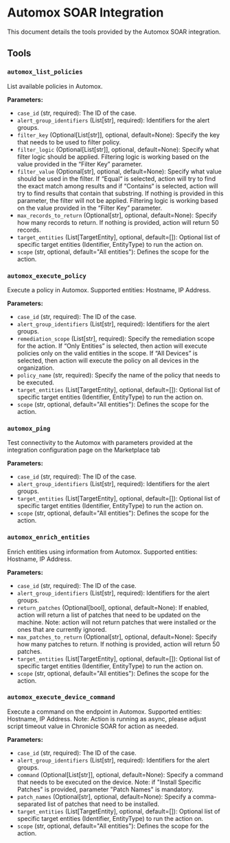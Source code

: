 # Automox SOAR Integration

This document details the tools provided by the Automox SOAR integration.

## Tools

### `automox_list_policies`

List available policies in Automox.

**Parameters:**

*   `case_id` (str, required): The ID of the case.
*   `alert_group_identifiers` (List[str], required): Identifiers for the alert groups.
*   `filter_key` (Optional[List[str]], optional, default=None): Specify the key that needs to be used to filter policy.
*   `filter_logic` (Optional[List[str]], optional, default=None): Specify what filter logic should be applied. Filtering logic is working based on the value  provided in the “Filter Key” parameter.
*   `filter_value` (Optional[str], optional, default=None): Specify what value should be used in the filter. If “Equal“ is selected, action will try to find the exact match among results and if “Contains“ is selected, action will try to find results that contain that substring. If nothing is provided in this parameter, the filter will not be applied. Filtering logic is working based on the value  provided in the “Filter Key” parameter.
*   `max_records_to_return` (Optional[str], optional, default=None): Specify how many records to return. If nothing is provided, action will return 50 records.
*   `target_entities` (List[TargetEntity], optional, default=[]): Optional list of specific target entities (Identifier, EntityType) to run the action on.
*   `scope` (str, optional, default="All entities"): Defines the scope for the action.

### `automox_execute_policy`

Execute a policy in Automox. Supported entities: Hostname, IP Address.

**Parameters:**

*   `case_id` (str, required): The ID of the case.
*   `alert_group_identifiers` (List[str], required): Identifiers for the alert groups.
*   `remediation_scope` (List[str], required): Specify the remediation scope for the action. If “Only Entities” is selected, then action will execute policies only on the valid entities in the scope. If “All Devices” is selected, then action will execute the policy on all devices in the organization.
*   `policy_name` (str, required): Specify the name of the policy that needs to be executed.
*   `target_entities` (List[TargetEntity], optional, default=[]): Optional list of specific target entities (Identifier, EntityType) to run the action on.
*   `scope` (str, optional, default="All entities"): Defines the scope for the action.

### `automox_ping`

Test connectivity to the Automox with parameters provided at the integration configuration page on the Marketplace tab

**Parameters:**

*   `case_id` (str, required): The ID of the case.
*   `alert_group_identifiers` (List[str], required): Identifiers for the alert groups.
*   `target_entities` (List[TargetEntity], optional, default=[]): Optional list of specific target entities (Identifier, EntityType) to run the action on.
*   `scope` (str, optional, default="All entities"): Defines the scope for the action.

### `automox_enrich_entities`

Enrich entities using information from Automox. Supported entities: Hostname, IP Address.

**Parameters:**

*   `case_id` (str, required): The ID of the case.
*   `alert_group_identifiers` (List[str], required): Identifiers for the alert groups.
*   `return_patches` (Optional[bool], optional, default=None): If enabled, action will return a list of patches that need to be updated on the machine. Note: action will not return patches that were installed or the ones that are currently ignored.
*   `max_patches_to_return` (Optional[str], optional, default=None): Specify how many patches to return. If nothing is provided, action will return 50 patches.
*   `target_entities` (List[TargetEntity], optional, default=[]): Optional list of specific target entities (Identifier, EntityType) to run the action on.
*   `scope` (str, optional, default="All entities"): Defines the scope for the action.

### `automox_execute_device_command`

Execute a command on the endpoint in Automox. Supported entities: Hostname, IP Address. Note: Action is running as async, please adjust script timeout value in Chronicle SOAR for action as needed.

**Parameters:**

*   `case_id` (str, required): The ID of the case.
*   `alert_group_identifiers` (List[str], required): Identifiers for the alert groups.
*   `command` (Optional[List[str]], optional, default=None): Specify a command that needs to be executed on the device. Note: if "Install Specific Patches" is provided, parameter "Patch Names" is mandatory.
*   `patch_names` (Optional[str], optional, default=None): Specify a comma-separated list of patches that need to be installed.
*   `target_entities` (List[TargetEntity], optional, default=[]): Optional list of specific target entities (Identifier, EntityType) to run the action on.
*   `scope` (str, optional, default="All entities"): Defines the scope for the action.

